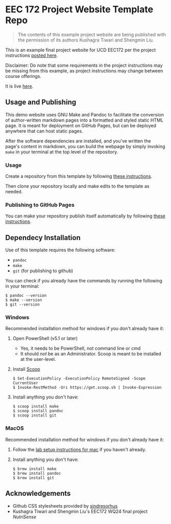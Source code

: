 # EEC 172 Project Website Template Repo

> The contents of this example project website are being published with the
> permission of its authors Kushagra Tiwari and Shengmin Liu.

This is an example final project website for UCD EEC172 per the project
instructions [posted here](https://ucd-eec172.github.io/labs/project.html).

Disclaimer: Do note that some requirements in the project instructions may be 
missing from this example, as project instructions may change between course 
offerings.

It is live [here](https://ucd-eec172.github.io/project-website-example/).


## Usage and Publishing

This demo website uses GNU Make and Pandoc to facilitate the conversion of 
author-written markdown pages into a formatted and styled static HTML page.
It is meant for deployment on GitHub Pages, but can be deployed anywhere
that can host static pages.

After the software dependencies are installed, and you've written the page's
content in markdown, you can build the webpage by simply invoking `make` 
in your terminal at the top level of the repository.

### Usage

Create a repository from this template by following [these instructions](https://docs.github.com/en/repositories/creating-and-managing-repositories/creating-a-repository-from-a-template).

Then clone your repository locally and make edits to the template as needed.

### Publishing to GitHub Pages

You can make your repository publish itself automatically by following 
[these instructions](https://docs.github.com/en/pages/getting-started-with-github-pages/creating-a-github-pages-site).

## Dependecy Installation

Use of this template requires the following software:
- `pandoc`
- `make`
- `git` (for publishing to github)

You can check if you already have the commands by running the following
in your terminal:

  ```console
  $ pandoc --version
  $ make --version
  $ git --version
  ```

### Windows

Recommended installation method for windows if you don't already have it:

1.  Open PowerShell (v5.1 or later)
	- Yes, it needs to be PowerShell, not command line or cmd
	- It should _not_ be as an Administrator. Scoop is meant to be installed
	  at the user-level.

1.  Install [Scoop](https://scoop.sh/)
	```console
	$ Set-ExecutionPolicy -ExecutionPolicy RemoteSigned -Scope CurrentUser
	$ Invoke-RestMethod -Uri https://get.scoop.sh | Invoke-Expression
	```

1.  Install anything you don't have:
	```console
	$ scoop install make
	$ scoop install pandoc
	$ scoop install git
	```

### MacOS

Recommended installation method for windows if you don't already have it:

1.  Follow the [lab setup instructions for mac](https://ucd-eec172.github.io/labs/lab-setup.html#macos-catalina-or-later)
    if you haven't already.

1.  Install anything you don't have:
	```console
	$ brew install make
	$ brew install pandoc
	$ brew install git
	```


## Acknowledgements

- Github CSS stylesheets provided by [sindresorhus](https://github.com/sindresorhus/github-markdown-css)
- Kushagra Tiwari and Shengmin Liu's EEC172 WQ24 final project *NutriSense*